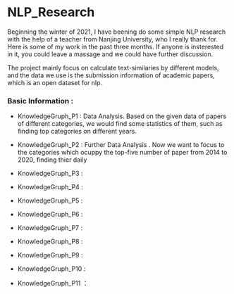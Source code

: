 # NLP_Research
Beginning the winter of 2021, I have beening do some simple NLP research with the help of a teacher from Nanjing University, who I really thank for. Here is some of my work in the past three months. If anyone is insterested in it, you could leave a massage and we could have further discussion.

The project mainly focus on calculate text-similaries by different models, and the data we use is the submission information of academic papers, which is an open dataset for nlp.

### Basic Information :
* KnowledgeGruph_P1 : Data Analysis. Based on the given data of papers of different categories, we would find some statistics of them, such as finding top categories on different years.

* KnowledgeGruph_P2 : Further Data Analysis . Now we want to focus to the categories which ocuppy the top-five number of paper from 2014 to 2020, finding thier daily  

* KnowledgeGruph_P3 :

* KnowledgeGruph_P4 :

* KnowledgeGruph_P5 :
* KnowledgeGruph_P6 :

* KnowledgeGruph_P7 :

* KnowledgeGruph_P8 :

* KnowledgeGruph_P9 :

* KnowledgeGruph_P10 :

* KnowledgeGruph_P11 ：
